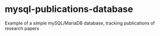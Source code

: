 # mysql-publications-database
Example of a simple mySQL/MariaDB database, tracking publications of research papers
